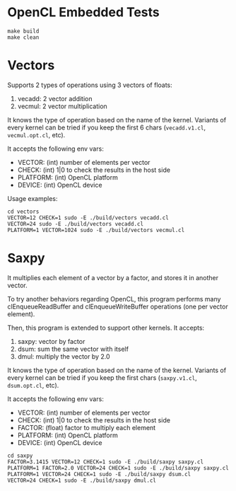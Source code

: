 # OpenCL Embedded Tests

```
make build
make clean
```

# Vectors

Supports 2 types of operations using 3 vectors of floats:

1. vecadd: 2 vector addition
2. vecmul: 2 vector multiplication

It knows the type of operation based on the name of the kernel. Variants of every kernel
can be tried if you keep the first 6 chars (`vecadd.v1.cl`, `vecmul.opt.cl`, etc).

It accepts the following env vars:
- VECTOR: (int) number of elements per vector
- CHECK: (int) 1|0 to check the results in the host side
- PLATFORM: (int) OpenCL platform 
- DEVICE: (int) OpenCL device 

Usage examples:

```
cd vectors
VECTOR=12 CHECK=1 sudo -E ./build/vectors vecadd.cl
VECTOR=24 sudo -E ./build/vectors vecadd.cl
PLATFORM=1 VECTOR=1024 sudo -E ./build/vectors vecmul.cl
```

# Saxpy

It multiplies each element of a vector by a factor, and stores it in another vector. 

To try another behaviors regarding OpenCL, this program performs many clEnqueueReadBuffer and clEnqueueWriteBuffer operations (one per vector element).

Then, this program is extended to support other kernels. It accepts:

1. saxpy: vector by factor
2. dsum: sum the same vector with itself
3. dmul: multiply the vector by 2.0

It knows the type of operation based on the name of the kernel. Variants of every kernel
can be tried if you keep the first chars (`saxpy.v1.cl`, `dsum.opt.cl`, etc).

It accepts the following env vars:
- VECTOR: (int) number of elements per vector
- CHECK: (int) 1|0 to check the results in the host side
- FACTOR: (float) factor to multiply each element
- PLATFORM: (int) OpenCL platform 
- DEVICE: (int) OpenCL device 

```
cd saxpy
FACTOR=3.1415 VECTOR=12 CHECK=1 sudo -E ./build/saxpy saxpy.cl
PLATFORM=1 FACTOR=2.0 VECTOR=24 CHECK=1 sudo -E ./build/saxpy saxpy.cl
PLATFORM=1 VECTOR=24 CHECK=1 sudo -E ./build/saxpy dsum.cl
VECTOR=24 CHECK=1 sudo -E ./build/saxpy dmul.cl
```
